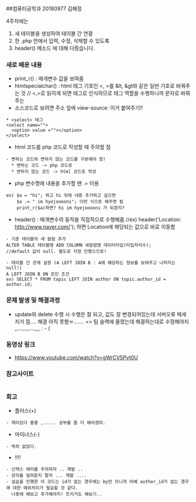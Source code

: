 ##컴퓨터공학과 20180977 김혜정

4주차에는 
1. 새 테이블을 생성하여 테이블 간 연결
2. 한 .php 안에서 입력, 수정, 삭제할 수 있도록
3. header() 메소드
에 대해 다뤘습니다.

### 새로 배운 내용
* print_r() : 매개변수 값을 보여줌
* htmlspecialchar() : html 태그 기호인 <, >를 &lt, &gt와 같은 일반 기호로 바꿔주는 것
// <,>로 읽히게 되면 태그로 인식하므로 태그 역할을 수행하니까 문자로 바꿔주는
* 소스코드로 보려면 주소 앞에 view-source: 이거 붙여주기!!
  
```
* <select> 태그
<select name="">
  <option value =""></option>
</select>
```

* html 코드를 php 코드로 작성할 때 주의할 점

```
- 변하는 코드와 변하지 않는 코드를 구분해야 함!
  * 변하는 코드 -> php 코드로
  * 변하지 않는 코드 -> html 코드로 작성
```

* php 변수명에 내용을 추가할 땐 .= 이용

```
ex) $a = "hi"; 하고 hi 뒤에 내용 추가하고 싶으면 
    $a .= " im hyejooooni"; 이런 식으로 해주면 됨 
    print_r($a)하면? hi im hyejooooni 가 되겠지?
```

* header() : 매개변수의 동작을 직접적으로 수행해줌
//ex) header('Location: http://www.naver.com/'); 하면 Location에 해당되는 값으로 바로 이동함

```
- 기존 테이블의 새 칼럼 추가
ALTER TABLE 테이블명 ADD COLUMN 새칼럼명 데이터타입(타입자리수);
//default 값이 null. 별도로 지정 안했으므로! 

- 테이블 간 관계 설정 (A LEFT JOIN B : A에 해당하는 정보를 보여주고 나머지는 null!)
A LEFT JOIN B ON 조인 조건
ex) SELECT * FROM topic LEFT JOIN author ON topic.author_id = author.id;
```

### 문제 발생 및 해결과정
- update와 delete 수행 시 수행은 잘 되고, 값도 잘 변경되어있는데 서버오류 메세지가 뜸.... 해결 아직 못함ㅠ.......
=> 팀 슬랙에 올렸는데 해결하는대로 수정해야지 ,,...,.,.,...,,,, : - (

### 동영상 링크
- https://www.youtube.com/watch?v=gWrCV5Pvt0U

### 참고사이트
```
```

### 회고

* 플러스(+)
```
- 재미있다 홍홍 ,..... 공부를 좀 더 해야겠따.
```

* 마이너스(-)
```
- 딱히 없었다.  
```

* !!!!
```
- 신텍스 에러를 주의하자 .. 제발 ..
- 강의를 밀려듣지 말자 ... 제발 ....
- 실습을 진행한 이 코드는 id가 없는 경우에는 by만 뜨니까 아예 author_id가 없는 경우에 대한 예외처리가 필요할 것 같다. 
  나중에 해보고 추가해야지! 트리거도 해보기..
  ```
